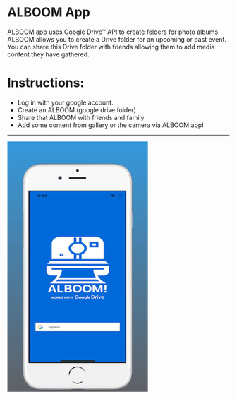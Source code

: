 # ALBOOM App 

ALBOOM app uses Google Drive™ API to create folders for photo albums. ALBOOM allows you to create a Drive folder for an upcoming or past event. You can share this Drive folder with friends allowing them to add media content they have gathered.


# Instructions:
- Log in with your google account.
- Create an ALBOOM (google drive folder) 
- Share that ALBOOM with friends and family
- Add some content from gallery or the camera via ALBOOM app!

-------------------

![alt tag](https://github.com/keithcaff/ALBOOM/blob/master/screenshots/sc1.jpg)


